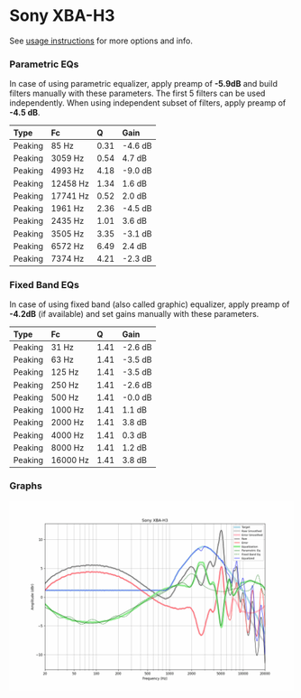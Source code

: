# Sony XBA-H3
See [usage instructions](https://github.com/jaakkopasanen/AutoEq#usage) for more options and info.

### Parametric EQs
In case of using parametric equalizer, apply preamp of **-5.9dB** and build filters manually
with these parameters. The first 5 filters can be used independently.
When using independent subset of filters, apply preamp of **-4.5 dB**.

| Type    | Fc       |    Q | Gain    |
|:--------|:---------|:-----|:--------|
| Peaking | 85 Hz    | 0.31 | -4.6 dB |
| Peaking | 3059 Hz  | 0.54 | 4.7 dB  |
| Peaking | 4993 Hz  | 4.18 | -9.0 dB |
| Peaking | 12458 Hz | 1.34 | 1.6 dB  |
| Peaking | 17741 Hz | 0.52 | 2.0 dB  |
| Peaking | 1961 Hz  | 2.36 | -4.5 dB |
| Peaking | 2435 Hz  | 1.01 | 3.6 dB  |
| Peaking | 3505 Hz  | 3.35 | -3.1 dB |
| Peaking | 6572 Hz  | 6.49 | 2.4 dB  |
| Peaking | 7374 Hz  | 4.21 | -2.3 dB |

### Fixed Band EQs
In case of using fixed band (also called graphic) equalizer, apply preamp of **-4.2dB**
(if available) and set gains manually with these parameters.

| Type    | Fc       |    Q | Gain    |
|:--------|:---------|:-----|:--------|
| Peaking | 31 Hz    | 1.41 | -2.6 dB |
| Peaking | 63 Hz    | 1.41 | -3.5 dB |
| Peaking | 125 Hz   | 1.41 | -3.5 dB |
| Peaking | 250 Hz   | 1.41 | -2.6 dB |
| Peaking | 500 Hz   | 1.41 | -0.0 dB |
| Peaking | 1000 Hz  | 1.41 | 1.1 dB  |
| Peaking | 2000 Hz  | 1.41 | 3.8 dB  |
| Peaking | 4000 Hz  | 1.41 | 0.3 dB  |
| Peaking | 8000 Hz  | 1.41 | 1.2 dB  |
| Peaking | 16000 Hz | 1.41 | 3.8 dB  |

### Graphs
![](./Sony%20XBA-H3.png)